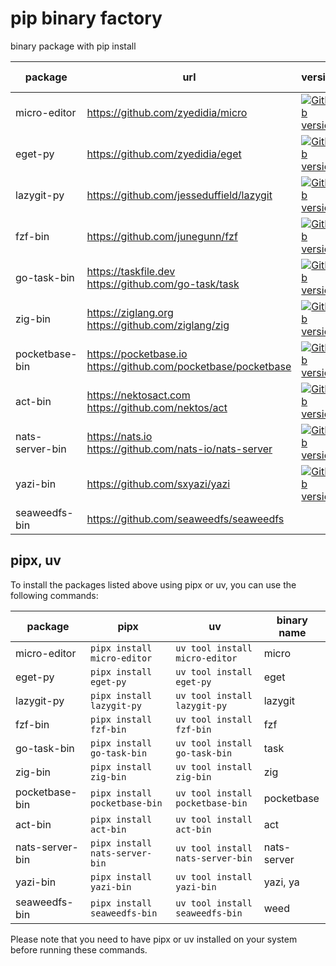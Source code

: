 # pip binary factory

binary package with pip install

| package         | url                                                                | version                                                                                                                     | pip version                                                                                               |
| --------------- | ------------------------------------------------------------------ | --------------------------------------------------------------------------------------------------------------------------- | --------------------------------------------------------------------------------------------------------- |
| micro-editor    | https://github.com/zyedidia/micro                                  | [![GitHub version](https://badge.fury.io/gh/zyedidia%2Fmicro.svg)](https://badge.fury.io/gh/zyedidia%2Fmicro)               | [![PyPI version](https://badge.fury.io/py/micro-editor.svg)](https://badge.fury.io/py/micro-editor)       |
| eget-py         | https://github.com/zyedidia/eget                                   | [![GitHub version](https://badge.fury.io/gh/zyedidia%2Feget.svg)](https://badge.fury.io/gh/zyedidia%2Feget)                 | [![PyPI version](https://badge.fury.io/py/eget-py.svg)](https://badge.fury.io/py/eget-py)                 |
| lazygit-py      | https://github.com/jesseduffield/lazygit                           | [![GitHub version](https://badge.fury.io/gh/jesseduffield%2Flazygit.svg)](https://badge.fury.io/gh/jesseduffield%2Flazygit) | [![PyPI version](https://badge.fury.io/py/lazygit-py.svg)](https://badge.fury.io/py/lazygit-py)           |
| fzf-bin         | https://github.com/junegunn/fzf                                    | [![GitHub version](https://badge.fury.io/gh/junegunn%2Ffzf.svg)](https://badge.fury.io/gh/junegunn%2Ffzf)                   | [![PyPI version](https://badge.fury.io/py/fzf-bin.svg)](https://badge.fury.io/py/fzf-bin)                 |
| go-task-bin     | https://taskfile.dev<br/>https://github.com/go-task/task           | [![GitHub version](https://badge.fury.io/gh/go-task%2Ftask.svg)](https://badge.fury.io/gh/go-task%2Ftask)                   | [![PyPI version](https://badge.fury.io/py/go-task-bin.svg)](https://badge.fury.io/py/go-task-bin)         |
| zig-bin         | https://ziglang.org<br/>https://github.com/ziglang/zig             | [![GitHub version](https://badge.fury.io/gh/ziglang%2Fzig.svg)](https://badge.fury.io/gh/ziglang%2Fzig)                     | [![PyPI version](https://badge.fury.io/py/zig-bin.svg)](https://badge.fury.io/py/zig-bin)                 |
| pocketbase-bin  | https://pocketbase.io<br/>https://github.com/pocketbase/pocketbase | [![GitHub version](https://badge.fury.io/gh/pocketbase%2Fpocketbase.svg)](https://badge.fury.io/gh/pocketbase%2Fpocketbase) | [![PyPI version](https://badge.fury.io/py/pocketbase-bin.svg)](https://badge.fury.io/py/pocketbase-bin)   |
| act-bin         | https://nektosact.com<br/>https://github.com/nektos/act            | [![GitHub version](https://badge.fury.io/gh/nektos%2Fact.svg)](https://badge.fury.io/gh/nektos%2Fact)                       | [![PyPI version](https://badge.fury.io/py/act-bin.svg)](https://badge.fury.io/py/act-bin)                 |
| nats-server-bin | https://nats.io<br/>https://github.com/nats-io/nats-server         | [![GitHub version](https://badge.fury.io/gh/nats-io%2Fnats-server.svg)](https://badge.fury.io/gh/nats-io%2Fnats-server)     | [![PyPI version](https://badge.fury.io/py/nats-server-bin.svg)](https://badge.fury.io/py/nats-server-bin) |
| yazi-bin        | https://github.com/sxyazi/yazi                                     | [![GitHub version](https://badge.fury.io/gh/sxyazi%2Fyazi.svg)](https://badge.fury.io/gh/sxyazi%2Fyazi)                     | [![PyPI version](https://badge.fury.io/py/yazi-bin.svg)](https://badge.fury.io/py/yazi-bin)               |
| seaweedfs-bin   | https://github.com/seaweedfs/seaweedfs                             |                                                                                                                             | [![PyPI version](https://badge.fury.io/py/seaweedfs-bin.svg)](https://badge.fury.io/py/seaweedfs-bin)     |


## pipx, uv

To install the packages listed above using pipx or uv, you can use the following commands:

| package         | pipx                           | uv                                | binary name |
| --------------- | ------------------------------ | --------------------------------- | ----------- |
| micro-editor    | `pipx install micro-editor`    | `uv tool install micro-editor`    | micro       |
| eget-py         | `pipx install eget-py`         | `uv tool install eget-py`         | eget        |
| lazygit-py      | `pipx install lazygit-py`      | `uv tool install lazygit-py`      | lazygit     |
| fzf-bin         | `pipx install fzf-bin`         | `uv tool install fzf-bin`         | fzf         |
| go-task-bin     | `pipx install go-task-bin`     | `uv tool install go-task-bin`     | task        |
| zig-bin         | `pipx install zig-bin`         | `uv tool install zig-bin`         | zig         |
| pocketbase-bin  | `pipx install pocketbase-bin`  | `uv tool install pocketbase-bin`  | pocketbase  |
| act-bin         | `pipx install act-bin`         | `uv tool install act-bin`         | act         |
| nats-server-bin | `pipx install nats-server-bin` | `uv tool install nats-server-bin` | nats-server |
| yazi-bin        | `pipx install yazi-bin`        | `uv tool install yazi-bin`        | yazi, ya    |
| seaweedfs-bin   | `pipx install seaweedfs-bin`   | `uv tool install seaweedfs-bin`   | weed        |

Please note that you need to have pipx or uv installed on your system before running these commands.